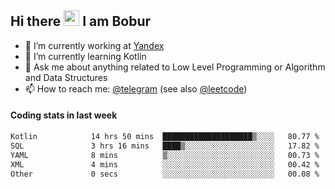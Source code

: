 ## Hi there <img src="https://media.giphy.com/media/hvRJCLFzcasrR4ia7z/giphy.gif" width="25px" height="25px"> I am Bobur

- 💼 I’m currently working at [Yandex](https://yandex.ru/)
- 🌱 I’m currently learning Kotlin
- 💬 Ask me about anything related to Low Level Programming or Algorithm and Data Structures
- 📫 How to reach me: [@telegram](https://t.me/octoant) (see also [@leetcode](https://leetcode.com/octoant/))    

#### Coding stats in last week

<!--START_SECTION:waka-->

```txt
Kotlin            14 hrs 50 mins  ████████████████████▒░░░░   80.77 %
SQL               3 hrs 16 mins   ████▒░░░░░░░░░░░░░░░░░░░░   17.82 %
YAML              8 mins          ▒░░░░░░░░░░░░░░░░░░░░░░░░   00.73 %
XML               4 mins          ░░░░░░░░░░░░░░░░░░░░░░░░░   00.42 %
Other             0 secs          ░░░░░░░░░░░░░░░░░░░░░░░░░   00.08 %
```

<!--END_SECTION:waka-->
